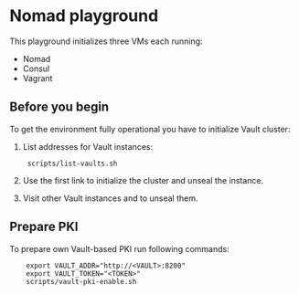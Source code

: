 # Nomad playground

This playground initializes three VMs each running:

* Nomad
* Consul
* Vagrant

## Before you begin

To get the environment fully operational you have to initialize
Vault cluster:

1. List addresses for Vault instances:

        scripts/list-vaults.sh

1. Use the first link to initialize the cluster and unseal
   the instance.

1. Visit other Vault instances and to unseal them.

## Prepare PKI

To prepare own Vault-based PKI run following commands:

        export VAULT_ADDR="http://<VAULT>:8200"
        export VAULT_TOKEN="<TOKEN>"
        scripts/vault-pki-enable.sh
